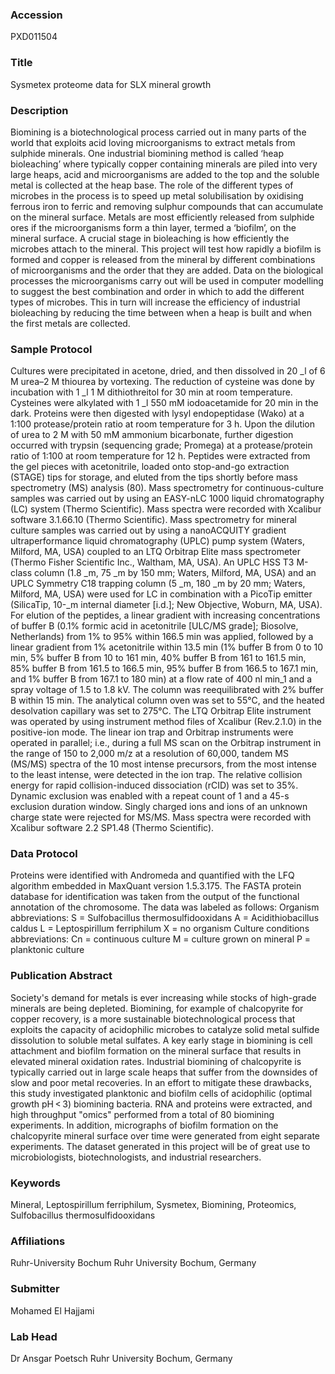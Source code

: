 ### Accession
PXD011504

### Title
Sysmetex proteome data for SLX mineral growth

### Description
Biomining is a biotechnological process carried out in many parts of the world that exploits acid loving microorganisms to extract metals from sulphide minerals. One industrial biomining method is called ‘heap bioleaching’ where typically copper containing minerals are piled into very large heaps, acid and microorganisms are added to the top and the soluble metal is collected at the heap base. The role of the different types of microbes in the process is to speed up metal solubilisation by oxidising ferrous iron to ferric and removing sulphur compounds that can accumulate on the mineral surface. Metals are most efficiently released from sulphide ores if the microorganisms form a thin layer, termed a ‘biofilm’, on the mineral surface. A crucial stage in bioleaching is how efficiently the microbes attach to the mineral. This project will test how rapidly a biofilm is formed and copper is released from the mineral by different combinations of microorganisms and the order that they are added. Data on the biological processes the microorganisms carry out will be used in computer modelling to suggest the best combination and order in which to add the different types of microbes. This in turn will increase the efficiency of industrial bioleaching by reducing the time between when a heap is built and when the first metals are collected.

### Sample Protocol
Cultures were precipitated in acetone, dried, and then dissolved in 20 _l of 6 M urea–2 M thiourea by vortexing. The reduction of cysteine was done by incubation with 1 _l 1 M dithiothreitol for 30 min at room temperature. Cysteines were alkylated with 1 _l 550 mM iodoacetamide for 20 min in the dark. Proteins were then digested with lysyl endopeptidase (Wako) at a 1:100 protease/protein ratio at room temperature for 3 h. Upon the dilution of urea to 2 M with 50 mM ammonium bicarbonate, further digestion occurred with trypsin (sequencing grade; Promega) at a protease/protein ratio of 1:100 at room temperature for 12 h. Peptides were extracted from the gel pieces with acetonitrile, loaded onto stop-and-go extraction (STAGE) tips for storage, and eluted from the tips shortly before mass spectrometry (MS) analysis (80). Mass spectrometry for continuous-culture samples was carried out by using an EASY-nLC 1000 liquid chromatography (LC) system (Thermo Scientific). Mass spectra were recorded with Xcalibur software 3.1.66.10 (Thermo Scientific). Mass spectrometry for mineral culture samples was carried out by using a nanoACQUITY gradient ultraperformance liquid chromatography (UPLC) pump system (Waters, Milford, MA, USA) coupled to an LTQ Orbitrap Elite mass spectrometer (Thermo Fisher Scientific Inc., Waltham, MA, USA). An UPLC HSS T3 M-class column (1.8 _m, 75 _m by 150 mm; Waters, Milford, MA, USA) and an UPLC Symmetry C18 trapping column (5 _m, 180 _m by 20 mm; Waters, Milford, MA, USA) were used for LC in combination with a PicoTip emitter (SilicaTip, 10-_m internal diameter [i.d.]; New Objective, Woburn, MA, USA). For elution of the peptides, a linear gradient with increasing concentrations of buffer B (0.1% formic acid in acetonitrile [ULC/MS grade]; Biosolve, Netherlands) from 1% to 95% within 166.5 min was applied, followed by a linear gradient from 1% acetonitrile within 13.5 min (1% buffer B from 0 to 10 min, 5% buffer B from 10 to 161 min, 40% buffer B from 161 to 161.5 min, 85% buffer B from 161.5 to 166.5 min, 95% buffer B from 166.5 to 167.1 min, and 1% buffer B from 167.1 to 180 min) at a flow rate of 400 nl min_1 and a spray voltage of 1.5 to 1.8 kV. The column was reequilibrated with 2% buffer B within 15 min. The analytical column oven was set to 55°C, and the heated desolvation capillary was set to 275°C. The LTQ Orbitrap Elite instrument was operated by using instrument method files of Xcalibur (Rev.2.1.0) in the positive-ion mode. The linear ion trap and Orbitrap instruments were operated in parallel; i.e., during a full MS scan on the Orbitrap instrument in the range of 150 to 2,000 m/z at a resolution of 60,000, tandem MS (MS/MS) spectra of the 10 most intense precursors, from the most intense to the least intense, were detected in the ion trap. The relative collision energy for rapid collision-induced dissociation (rCID) was set to 35%. Dynamic exclusion was enabled with a repeat count of 1 and a 45-s exclusion duration window. Singly charged ions and ions of an unknown charge state were rejected for MS/MS. Mass spectra were recorded with Xcalibur software 2.2 SP1.48 (Thermo Scientific).

### Data Protocol
Proteins were identified with Andromeda and quantified with the LFQ algorithm embedded in MaxQuant version 1.5.3.175. The FASTA protein database for identification was taken from the output of the functional annotation of the chromosome.  The data was labeled as follows: Organism abbreviations: S = Sulfobacillus thermosulfidooxidans  A = Acidithiobacillus caldus L = Leptospirillum ferriphilum X = no organism Culture conditions abbreviations: Cn = continuous culture M = culture grown on mineral P = planktonic culture

### Publication Abstract
Society's demand for metals is ever increasing while stocks of high-grade minerals are being depleted. Biomining, for example of&#xa0;chalcopyrite for copper recovery, is a more sustainable biotechnological process that exploits the capacity of acidophilic microbes to catalyze solid metal sulfide dissolution to soluble metal sulfates. A key early stage in biomining is cell attachment and biofilm formation on the mineral surface that results in elevated mineral oxidation rates. Industrial biomining of chalcopyrite is typically carried out in large scale heaps that suffer from the downsides of slow and poor metal recoveries. In an effort to mitigate these drawbacks, this study investigated planktonic and biofilm cells of acidophilic (optimal growth pH&#x2009;&lt;&#x2009;3) biomining bacteria. RNA and proteins were extracted, and high throughput "omics" performed from a total of 80 biomining experiments. In addition, micrographs of biofilm formation on the chalcopyrite mineral surface over time were generated from eight separate experiments. The dataset generated in this project will be of great use to microbiologists, biotechnologists, and industrial researchers.

### Keywords
Mineral, Leptospirillum ferriphilum, Sysmetex, Biomining, Proteomics, Sulfobacillus thermosulfidooxidans

### Affiliations
Ruhr-University Bochum
Ruhr University Bochum, Germany

### Submitter
Mohamed El Hajjami

### Lab Head
Dr Ansgar Poetsch
Ruhr University Bochum, Germany


